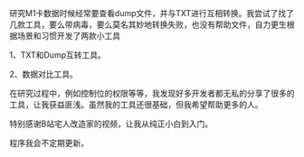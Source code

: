 研究M1卡数据时候经常要查看dump文件，并与TXT进行互相转换。我尝试了找了几款工具，要么带病毒，要么莫名其妙地转换失败，也没有帮助文件，自力更生根据场景和习惯开发了两款小工具

1、TXT和Dump互转工具。

2、数据对比工具。

在研究过程中，例如控制位的权限等等，我发现好多开发者都无私的分享了很多的工具，让我获益匪浅。虽然我的工具还很基础，但我希望帮助更多的人。

特别感谢B站宅人改造家的视频，让我从纯正小白到入门。

程序我会不定期更新。
